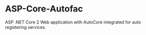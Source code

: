 # ASP-Core-Autofac
ASP .NET Core 2 Web application with AutoCore integrated for auto registering services.
